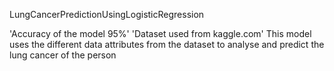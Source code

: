 LungCancerPredictionUsingLogisticRegression

'Accuracy of the model 95%'
'Dataset used from kaggle.com'
This model uses the different data attributes from the dataset to analyse and predict the lung cancer of the person
